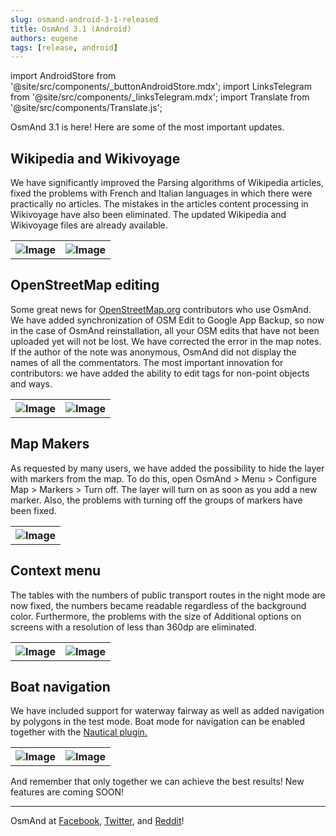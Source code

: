 ```yaml
---
slug: osmand-android-3-1-released
title: OsmAnd 3.1 (Android)
authors: eugene
tags: [release, android]
---
```

import AndroidStore from '@site/src/components/_buttonAndroidStore.mdx';
import LinksTelegram from '@site/src/components/_linksTelegram.mdx';
import Translate from '@site/src/components/Translate.js';

OsmAnd 3.1 is here! Here are some of the most important updates.

<!--truncate-->

## Wikipedia and Wikivoyage

We have significantly improved the Parsing algorithms of Wikipedia articles, fixed the problems with  French and Italian languages in which there were practically no articles.
The mistakes in the articles content processing in Wikivoyage have also been eliminated. 
The updated Wikipedia and Wikivoyage files are already available.
    
<table>
  <tr>
    <th><img src={require('./img-1-1.jpg').default} alt="Image"/></th>
    <th><img src={require('./img-1-2.jpg').default} alt="Image"/></th>
      </tr>
</table> 


## OpenStreetMap editing

Some great news for  <a href="https://www.openstreetmap.org">OpenStreetMap.org</a> contributors who use OsmAnd.
We have added synchronization of OSM Edit to Google App Backup, so now in the case of OsmAnd reinstallation, all your OSM edits that have not been uploaded yet will not be lost.
We have corrected the error in the map notes. If the author of the note was anonymous, OsmAnd did not display the names of all the commentators.
The most important innovation for contributors: we have added the ability to edit tags for non-point objects and ways.

<table>
  <tr>
    <th><img src={require('./img-2-1.jpg').default} alt="Image"/></th>
    <th><img src={require('./img-2-2.jpg').default} alt="Image"/></th>
      </tr>
</table> 

## Map Makers

As requested by many users, we have added the possibility to hide the layer with markers from the map. To do this, open OsmAnd > Menu > Configure Map > Markers > Turn off. The layer will turn on as soon as you add a new marker. Also, the problems with turning off the groups of markers have been fixed.

<table>
  <tr>
    <th><img src={require('./img-3-1.jpg').default} alt="Image"/></th>
      </tr>
</table> 

## Context menu

The tables with the numbers of public transport routes in the night mode are now fixed, the numbers became readable regardless of the background color. 
Furthermore, the problems with the size of Additional options on screens with a resolution of less than 360dp are eliminated.

<table>
  <tr>
    <th><img src={require('./img-4-1.jpg').default} alt="Image"/></th>
    <th><img src={require('./img-4-2.jpg').default} alt="Image"/></th>
      </tr>
</table> 

## Boat navigation

We have included support for waterway fairway as well as added navigation by polygons in the test mode.
    Boat mode for navigation can be enabled together with the <a href="http://osmand.net/features?id=nautical-charts"> Nautical plugin.</a>

<table>
  <tr>
    <th><img src={require('./img-5-1.jpg').default} alt="Image"/></th>
    <th><img src={require('./img-5-2.jpg').default} alt="Image"/></th>
      </tr>
</table> 

And remember that only together we can achieve the best results!
New features are coming SOON!

____________________________ 

OsmAnd at <a href="https://www.facebook.com/osmandapp/">Facebook</a>, <a href="https://www.twitter.com/osmandapp/">Twitter</a>, and <a href="https://www.reddit.com/r/OsmAnd/">Reddit</a>!


<LinksTelegram/>
<AndroidStore/>